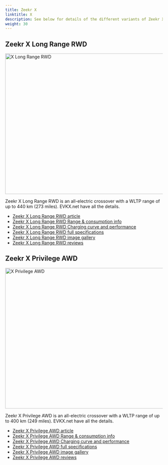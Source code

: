 ```yaml
---
title: Zeekr X
linktitle: X
description: See below for details of the different variants of Zeekr X
weight: 30
---
```

## Zeekr X Long Range RWD

<a href="/models/zeekr/x/x_long_range_rwd/"><img src="https://media.evkx.net/multimedia/models/zeekr/x/x_long_range_rwd/main_1_st.jpg" width="800" height="449" alt="X Long Range RWD" ></a>

Zeekr X Long Range RWD is an all-electric crossover with a WLTP range of up to 440 km (273 miles). EVKX.net have all the details. 

- [Zeekr X Long Range RWD article](/models/zeekr/x/x_long_range_rwd/)
- [Zeekr X Long Range RWD Range & consumption info](/models/zeekr/x/x_long_range_rwd//rangeandconsumption)
- [Zeekr X Long Range RWD Charging curve and performance](/models/zeekr/x/x_long_range_rwd//chargingcurve)
- [Zeekr X Long Range RWD full specifications](/models/zeekr/x/x_long_range_rwd//specifications)
- [Zeekr X Long Range RWD image gallery](/models/zeekr/x/x_long_range_rwd//gallery)
- [Zeekr X Long Range RWD reviews](/models/zeekr/x/x_long_range_rwd//reviews)

## Zeekr X Privilege AWD

<a href="/models/zeekr/x/x_privilege_awd/"><img src="https://media.evkx.net/multimedia/models/zeekr/x/x_privilege_awd/main_1_st.jpg" width="800" height="449" alt="X Privilege AWD" ></a>

Zeekr X Privilege AWD is an all-electric crossover with a WLTP range of up to 400 km (249 miles). EVKX.net have all the details. 

- [Zeekr X Privilege AWD article](/models/zeekr/x/x_privilege_awd/)
- [Zeekr X Privilege AWD Range & consumption info](/models/zeekr/x/x_privilege_awd//rangeandconsumption)
- [Zeekr X Privilege AWD Charging curve and performance](/models/zeekr/x/x_privilege_awd//chargingcurve)
- [Zeekr X Privilege AWD full specifications](/models/zeekr/x/x_privilege_awd//specifications)
- [Zeekr X Privilege AWD image gallery](/models/zeekr/x/x_privilege_awd//gallery)
- [Zeekr X Privilege AWD reviews](/models/zeekr/x/x_privilege_awd//reviews)

